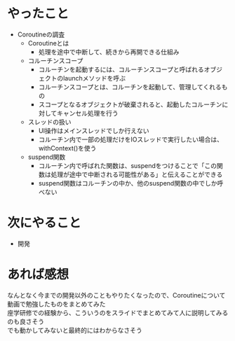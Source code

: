 # やったこと
* Coroutineの調査
  * Coroutineとは
    * 処理を途中で中断して、続きから再開できる仕組み 
  * コルーチンスコープ
    * コルーチンを起動するには、コルーチンスコープと呼ばれるオブジェクトのlaunchメソッドを呼ぶ
    * コルーチンスコープとは、コルーチンを起動して、管理してくれるもの
    * スコープとなるオブジェクトが破棄されると、起動したコルーチンに対してキャンセル処理を行う
  * スレッドの扱い
    * UI操作はメインスレッドでしか行えない
    * コルーチン内で一部の処理だけをIOスレッドで実行したい場合は、withContext()を使う
  * suspend関数
    * コルーチン内で呼ばれた関数は、suspendをつけることで「この関数は処理が途中で中断される可能性がある」と伝えることができる
    * suspend関数はコルーチンの中か、他のsuspend関数の中でしか呼べない
# 次にやること
* 開発
# あれば感想
なんとなく今までの開発以外のこともやりたくなったので、Coroutineについて動画で勉強したものをまとめてみた  
座学研修での経験から、こういうのをスライドでまとめてみて人に説明してみるのも良さそう  
でも動かしてみないと最終的にはわからなさそう
